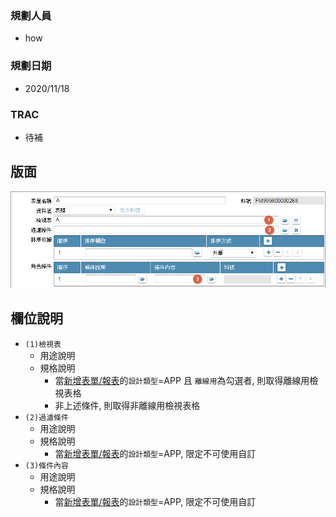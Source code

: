 ### <div id="user">規劃人員</div>
* how

### <div id="updatedate">規劃日期</div>
* 2020/11/18

### <div id="trac">TRAC</div>
* <ps>待補</ps> 

## <div id="layout">版面</div>
![pic][image_FormDataSource]

## <div id="object-desc">欄位說明</div>
* `(1)檢視表`
    * 用途說明
    * 規格說明    
        * 當[新增表單/報表][link_AddFormReport]的`設計類型`=APP 且 `離線用`為勾選者, 則取得離線用檢視表格
        * 非上述條件, 則取得非離線用檢視表格
* `(2)過濾條件`
    * 用途說明
    * 規格說明
        * 當[新增表單/報表][link_AddFormReport]的`設計類型`=APP, 限定不可使用自訂
* `(3)條件內容`
    * 用途說明
    * 規格說明
        * 當[新增表單/報表][link_AddFormReport]的`設計類型`=APP, 限定不可使用自訂        

<!-- 圖片 -->
[image_FormDataSource]:attachment/FormDataSource.png

<!-- 超連結 -->
[link_AddFormReport]:../Home/AddFormReport